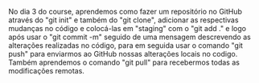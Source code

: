 No dia 3 do course, aprendemos como fazer um repositório no GitHub através do "git init" e também do "git clone", adicionar as respectivas mudanças no código e colocá-las em "staging" com o "git add ." e logo após usar o "git commit -m" seguido de uma mensagem descrevendo as alterações realizadas no código, para em seguida usar o comando "git push" para enviarmos ao GitHub nossas alterações locais no codigo. Também aprendemos o comando "git pull" para recebermos todas as modificações remotas.